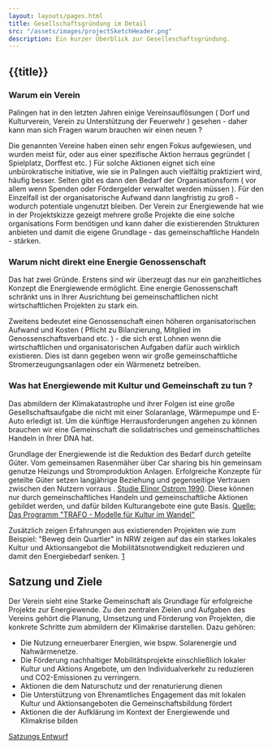 ```yaml
---
layout: layouts/pages.html
title: Gesellschaftsgründung im Detail
src: "/assets/images/projectSketchHeader.png"
description: Ein kurzer Überblick zur Geselleschaftsgründung.
---
```


## {{title}}

### Warum ein Verein 

Palingen hat in den letzten Jahren einige Vereinsauflösungen ( Dorf und Kulturverein, Verein zu Unterstützung der Feuerwehr ) gesehen - daher kann man sich Fragen warum brauchen wir einen neuen ? 

Die genannten Vereine haben einen sehr engen Fokus aufgewiesen, und wurden meist für, oder aus einer spezifische Aktion herraus gegründet ( Spielplatz, Dorffest etc. )
Für solche Aktionen eignet sich eine unbürokratische initiative, wie sie in Palingen auch vielfältig praktiziert wird, häufig besser.  Selten gibt es dann den Bedarf der Organisationsform ( vor allem wenn Spenden oder Fördergelder verwaltet werden müssen ). 
Für den Einzelfall ist der organisatorische Aufwand dann langfristig zu groß - wodurch potentiale ungenutzt bleiben. 
Der Verein zur Energiewende hat wie in der Projektskizze gezeigt mehrere große Projekte die eine solche organisations Form benötigen und kann daher die existierenden Strukturen anbieten und damit die eigene Grundlage - das gemeinschaftliche Handeln - stärken. 

### Warum nicht direkt eine Energie Genossenschaft

Das hat zwei Gründe. 
Erstens sind wir überzeugt das nur ein  ganzheitliches Konzept die Energiewende ermöglicht. Eine energie Genossenschaft schränkt uns in Ihrer Ausrichtung bei gemeinschaftlichen nicht wirtschaftlichen Projekten zu stark ein. 

Zweitens bedeutet eine Genossenschaft einen höheren organisatorischen Aufwand und Kosten ( Pflicht zu Bilanzierung, Mitglied im Genossenschaftsverband etc. ) - die sich erst Lohnen wenn die wirtschaftlichen und organisatorischen Aufgaben dafür auch wirklich existieren. Dies ist dann gegeben wenn wir große gemeinschaftliche Stromerzeugungsanlagen oder ein Wärmenetz betreiben.

### Was hat Energiewende mit Kultur und Gemeinschaft zu tun ? 

Das abmildern der Klimakatastrophe und ihrer Folgen ist eine große Gesellschaftsaufgabe die nicht mit einer Solaranlage, Wärmepumpe und E-Auto erledigt ist. 
Um die künftige Herrausforderungen angehen zu können brauchen wir eine Gemeinschaft die solidatrisches und gemeinschaftliches Handeln in Ihrer DNA hat. 

Grundlage der Energiewende ist die Reduktion des Bedarf durch geteilte Güter.
Vom gemeinsamen Rasenmäher über Car sharing bis hin gemeinsam genutze Heizungs und Stromproduktion Anlagen. Erfolgreiche Konzepte für geteilte Güter setzen langjährige Beziehung und gegenseitige Vertrauen zwischen den Nutzern vorraus . [Studie Elinor Ostrom 1990](https://www.bpb.de/shop/zeitschriften/apuz/33204/elinor-ostrom-und-die-wiederentdeckung-der-allmende/). 
Diese können nur durch gemeinschaftliches Handeln und gemeinschaftliche Aktionen gebildet werden, und dafür bilden Kulturangebote eine gute Basis.  [Quelle: Das Programm "TRAFO - Modelle für Kultur im Wandel" ](https://www.kubi-online.de/artikel/kulturelle-feldentwicklung-sich-kultureinrichtungen-laendlichen-raeumen-weiterentwickeln)

Zusätzlich zeigen Erfahrungen aus existierenden Projekten  wie zum Beispiel: "Beweg dein Quartier" in NRW zeigen auf das ein starkes lokales Kultur und Aktionsangebot die Mobilitätsnotwendigkeit reduzieren und damit den Energiebedarf senken.  [1](https://www.zukunftsnetz-mobilitaet.nrw.de/media/2023/2/7/4afc1f5dc2a5f3120e1c923fb74f5319/Abschluss-Bericht-Beweg-dein-Quartier-2022.pdf)

## Satzung und Ziele

Der Verein sieht eine Starke Gemeinschaft als Grundlage für erfolgreiche Projekte zur Energiewende.
Zu den zentralen Zielen und Aufgaben des Vereins gehört die Planung, Umsetzung und Förderung von Projekten, die konkrete Schritte zum abmildern der Klimakrise darstellen.
Dazu gehören: 
* Die Nutzung erneuerbarer Energien, wie bspw. Solarenergie und Nahwärmenetze.
* Die Förderung nachhaltiger Mobilitätsprojekte einschließlich lokaler Kultur und Aktions Angebote,  um den Individualverkehr zu reduzieren und CO2-Emissionen zu verringern.
* Aktionen die dem Naturschutz und der renaturierung dienen
* Die Unterstützung von Ehrenamtliches Engagement das mit  lokalen Kultur und Aktionsangeboten die Gemeinschaftsbildung fördert
* Aktionen die der Aufklärung im Kontext der Energiewende und Klimakrise bilden

[Satzungs Entwurf](/pages/satzung_entwurf)